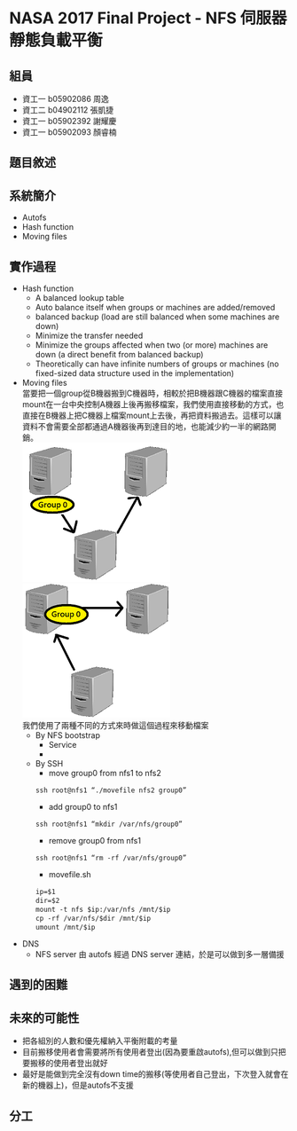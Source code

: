 # NASA 2017 Final Project - NFS 伺服器靜態負載平衡
## 組員
* 資工一 b05902086 周逸  
* 資工二 b04902112 張凱捷  
* 資工一 b05902392 謝耀慶  
* 資工一 b05902093 顏睿楠  
## 題目敘述
## 系統簡介
* Autofs
* Hash function
* Moving files
## 實作過程
* Hash function
    * A balanced lookup table
    * Auto balance itself when groups or machines are added/removed
    * balanced backup (load are still balanced when some machines are down)
    * Minimize the transfer needed
    * Minimize the groups affected when two (or more) machines are down (a direct benefit from balanced backup)
    * Theoretically can have infinite numbers of groups or machines (no fixed-sized data structure used in the implementation)
* Moving files  
    當要把一個group從B機器搬到C機器時，相較於把B機器跟C機器的檔案直接mount在一台中央控制A機器上後再搬移檔案，我們使用直接移動的方式，也直接在B機器上把C機器上檔案mount上去後，再把資料搬過去。這樣可以讓資料不會需要全部都通過A機器後再到達目的地，也能減少約一半的網路開銷。  
    ![img](1.png)
    ![img](2.png)  
    我們使用了兩種不同的方式來時做這個過程來移動檔案  
    * By NFS bootstrap
        * Service
        * 
    * By SSH
        * move group0 from nfs1 to nfs2
        ```
        ssh root@nfs1 “./movefile nfs2 group0”
        ```
        * add group0 to nfs1
        ```
        ssh root@nfs1 “mkdir /var/nfs/group0”
        ```
        * remove group0 from nfs1
        ```
        ssh root@nfs1 “rm -rf /var/nfs/group0”
        ```
        * movefile.sh
        ```
        ip=$1
        dir=$2
        mount -t nfs $ip:/var/nfs /mnt/$ip
        cp -rf /var/nfs/$dir /mnt/$ip
        umount /mnt/$ip
        ```
* DNS
    * NFS server 由 autofs 經過 DNS server 連結，於是可以做到多一層備援
## 遇到的困難
## 未來的可能性
* 把各組別的人數和優先權納入平衡附載的考量
* 目前搬移使用者會需要將所有使用者登出(因為要重啟autofs),但可以做到只把要搬移的使用者登出就好
* 最好是能做到完全沒有down time的搬移(等使用者自己登出，下次登入就會在新的機器上)，但是autofs不支援
## 分工
 
 
 
 
